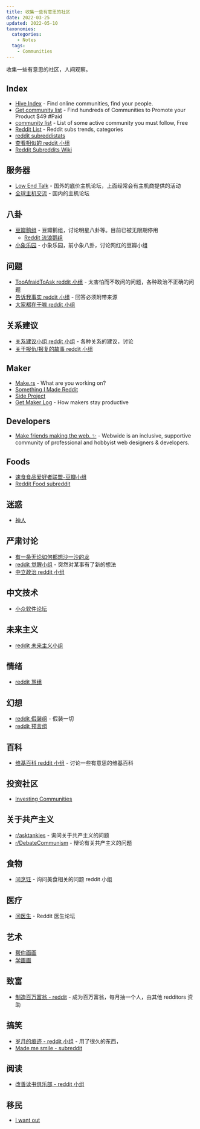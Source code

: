 ```yaml
---
title: 收集一些有意思的社区
date: 2022-03-25
updated: 2022-05-10
taxonomies:
  categories:
    - Notes
  tags:
    - Communities
---
```


收集一些有意思的社区，人间观察。

<!-- more -->

## Index

- [Hive Index](https://thehiveindex.com/) - Find online communities, find your people.
- [Get community list](https://getcommunitylist.com/) - Find hundreds of Communities to Promote your Product $49 #Paid
- [community list](https://www.notion.so/Community-908921f2f6584ae990bea68b048b8ea9) - List of some active community you must follow, Free
- [Reddit List](http://redditlist.com/sfw) - Reddit subs trends, categories
- [reddit subreddistats](https://subredditstats.com/)
- [查看相似的 reddit 小组](https://anvaka.github.io/redsim/)
- [Reddit Subreddits Wiki](https://www.reddit.com/r/ListOfSubreddits/wiki/listofsubreddits)

## 服务器

- [Low End Talk](https://lowendtalk.com/) - 国外的底价主机论坛，上面经常会有主机商提供的活动
- [全球主机交流](https://hostloc.com/) - 国内的主机论坛

## 八卦

- [豆瓣鹅组](https://www.douban.com/group/blabla/) - 豆瓣鹅组，讨论明星八卦等。目前已被无限期停用
  - [Reddit 流浪鹅组](https://www.reddit.com/r/DoubanGoosegroup/)
- [小象乐园](https://www.douban.com/group/613560/) - 小象乐园，前小象八卦，讨论网红的豆瓣小组

## 问题

- [TooAfraidToAsk reddit 小组](https://www.reddit.com/r/TooAfraidToAsk/) - 太害怕而不敢问的问题，各种政治不正确的问题
- [告诉我事实 reddit 小组](https://www.reddit.com/r/TellMeAFact) - 回答必须附带来源
- [大家都在干嘛 reddit 小组](https://www.reddit.com/r/OutOfTheLoop/)

## 关系建议

- [关系建议小组 reddit 小组](https://www.reddit.com/r/relationshipadvice/) - 各种关系的建议，讨论
- [关于报仇/报复的故事 reddit 小组](https://old.reddit.com/r/ProRevenge)

## Maker

- [Make.rs](https://make.rs/) - What are you working on?
- [Something I Made Reddit](https://www.reddit.com/r/somethingimade/)
- [Side Project](https://www.reddit.com/r/SideProject)
- [Get Maker Log](https://getmakerlog.com/) - How makers stay productive

## Developers

- [Make friends making the web. ✨](https://webwide.chat/) - Webwide is an inclusive, supportive community of professional and hobbyist web designers & developers.

## Foods

- [速食食品爱好者联盟-豆瓣小组](https://www.douban.com/group/682274/)
- [Reddit Food subreddit](https://www.reddit.com/r/food/)

## 迷惑

- [神人](https://www.reddit.com/r/nextfuckinglevel/)

## 严肃讨论

- [有一条无论如何都想沙一沙的龙](https://www.douban.com/group/make-it-clear/)
- [reddit 觉醒小组](https://old.reddit.com/r/awakened/) - 突然对某事有了新的想法
- [中立政治 reddit 小组](https://old.reddit.com/r/NeutralPolitics/)

## 中文技术

- [小众软件论坛](https://meta.appinn.net/)

## 未来主义

- [reddit 未来主义小组](https://old.reddit.com/r/Futurology)

## 情绪

- [reddit 骂组](https://old.reddit.com/r/rant/)

## 幻想

- [reddit 假装组](https://old.reddit.com/r/ScenesFromAHat/top/) - 假装一切
- [reddit 预言组](https://old.reddit.com/r/MarkMyWords/top/?sort=top)

## 百科

- [维基百科 reddit 小组](https://old.reddit.com/r/wikipedia/) - 讨论一些有意思的维基百科

## 投资社区

- [Investing Communities](https://thehiveindex.com/topics/investing/)

## 关于共产主义

- [r/asktankies](https://www.reddit.com/r/asktankies/) - 询问关于共产主义的问题
- [r/DebateCommunism](https://www.reddit.com/r/DebateCommunism) - 辩论有关共产主义的问题

## 食物

- [问烹饪](https://www.reddit.com/r/AskCulinary) - 询问美食相关的问题 reddit 小组

## 医疗

- [问医生](https://www.reddit.com/r/AskDocs/) - Reddit 医生论坛

## 艺术

- [帮你画画](https://www.reddit.com/r/redditgetsdrawn/)
- [学画画](https://www.reddit.com/r/ArtFundamentals/)

## 致富

- [制造百万富翁 - reddit](https://www.reddit.com/r/millionairemakers) - 成为百万富翁，每月抽一个人，由其他 redditors 资助

## 搞笑

- [岁月的痕迹 - reddit 小组](https://www.reddit.com/r/Wellworn/) - 用了很久的东西，
- [Made me smile - subreddit ](https://www.reddit.com/r/MadeMeSmile/)

## 阅读

- [改善读书俱乐部 - reddit 小组](https://www.reddit.com/r/BettermentBookClub/)

## 移民

- [I want out](https://www.reddit.com/r/IWantOut/)
